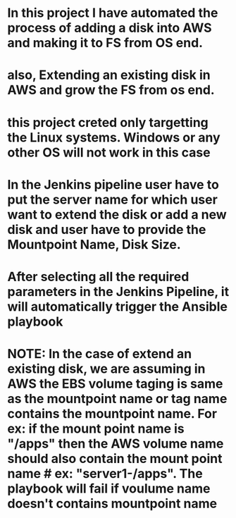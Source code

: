 # In this project I have automated the process of adding a disk into AWS and making it to FS from OS end.
# also, Extending an existing disk in AWS and grow the FS from os end. 
# this project creted only targetting the Linux systems. Windows or any other OS will not work in this case
# In the Jenkins pipeline user have to put the server name for which user want to extend the disk or add a new disk and user have to provide the Mountpoint Name, Disk Size.
# After selecting all the required parameters in the Jenkins Pipeline, it will automatically trigger the Ansible playbook
# NOTE: In the case of extend an existing disk, we are assuming in AWS the EBS volume taging is same as the mountpoint name or tag name contains the mountpoint name. For ex: if the mount point name is "/apps" then the AWS volume name should also contain the mount point name # ex: "server1-/apps". The playbook will fail if voulume name doesn't contains mountpoint name  
